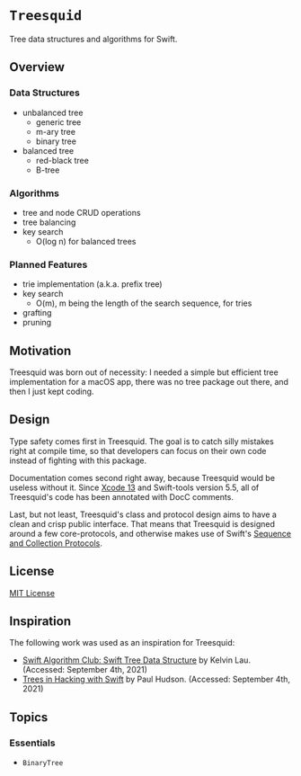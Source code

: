 # ``Treesquid``

Tree data structures and algorithms for Swift.

## Overview

### Data Structures

- unbalanced tree
  - generic tree
  - m-ary tree
  - binary tree
- balanced tree
  - red-black tree
  - B-tree
  
### Algorithms

- tree and node CRUD operations
- tree balancing
- key search
  - O(log n) for balanced trees
  
### Planned Features

- trie implementation (a.k.a. prefix tree)
- key search
  - O(m), m being the length of the search sequence, for tries
- grafting
- pruning

## Motivation

Treesquid was born out of necessity: I needed a simple but efficient tree implementation for a macOS app, there was no tree package out there, and then I just kept coding.

## Design

Type safety comes first in Treesquid. The goal is to catch silly mistakes right at compile time, so that developers can focus on their own code instead of fighting with this package.

Documentation comes second right away, because Treesquid would be useless without it. Since [Xcode 13](https://developer.apple.com/xcode/) and Swift-tools version 5.5, all of Treesquid's code has been annotated with DocC comments.

Last, but not least, Treesquid's class and protocol design aims to have a clean and crisp public interface. That means that Treesquid is designed around a few core-protocols, and otherwise makes use of Swift's [Sequence and Collection Protocols](https://developer.apple.com/documentation/swift/swift_standard_library/collections/sequence_and_collection_protocols).

## License

[MIT License](https://raw.githubusercontent.com/Treesquid-Swift/Treesquid/main/LICENSE.txt)

## Inspiration

The following work was used as an inspiration for Treesquid:

- [Swift Algorithm Club: Swift Tree Data Structure](https://www.raywenderlich.com/1053-swift-algorithm-club-swift-tree-data-structure) by Kelvin Lau. (Accessed: September 4th, 2021)
- [Trees in Hacking with Swift](https://www.hackingwithswift.com/plus/data-structures/trees) by Paul Hudson. (Accessed: September 4th, 2021)

## Topics

### Essentials

- ``BinaryTree``
